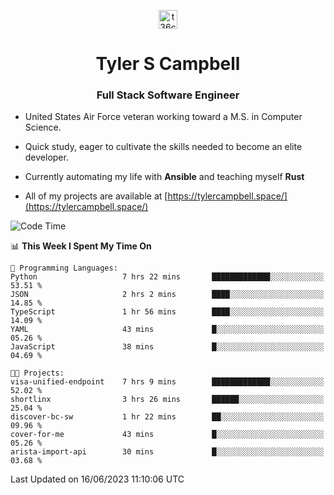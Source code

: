 <p align="center">
<a href="https://www.linkedin.com/in/t36campbell" target="blank"><img align="center" src="https://ik.imagekit.io/t36campbell/Portfolio/linkedin.png.original_m8bbGgPh6.png" alt="t36campbell" height="30" width="30" /></a>
</p>
<h1 align="center">Tyler S Campbell</h1>
<h3 align="center">Full Stack Software Engineer</h3>

* United States Air Force veteran working toward a M.S. in Computer Science.

* Quick study, eager to cultivate the skills needed to become an elite developer.

* Currently automating my life with **Ansible** and teaching myself **Rust**

* All of my projects are available at [https://tylercampbell.space/](https://tylercampbell.space/)

<!--START_SECTION:waka-->
![Code Time](http://img.shields.io/badge/Code%20Time-2%2C569%20hrs%204%20mins-blue)

📊 **This Week I Spent My Time On** 

```text
💬 Programming Languages: 
Python                   7 hrs 22 mins       █████████████░░░░░░░░░░░░   53.51 % 
JSON                     2 hrs 2 mins        ████░░░░░░░░░░░░░░░░░░░░░   14.85 % 
TypeScript               1 hr 56 mins        ████░░░░░░░░░░░░░░░░░░░░░   14.09 % 
YAML                     43 mins             █░░░░░░░░░░░░░░░░░░░░░░░░   05.26 % 
JavaScript               38 mins             █░░░░░░░░░░░░░░░░░░░░░░░░   04.69 % 

🐱‍💻 Projects: 
visa-unified-endpoint    7 hrs 9 mins        █████████████░░░░░░░░░░░░   52.02 % 
shortlinx                3 hrs 26 mins       ██████░░░░░░░░░░░░░░░░░░░   25.04 % 
discover-bc-sw           1 hr 22 mins        ██░░░░░░░░░░░░░░░░░░░░░░░   09.96 % 
cover-for-me             43 mins             █░░░░░░░░░░░░░░░░░░░░░░░░   05.26 % 
arista-import-api        30 mins             █░░░░░░░░░░░░░░░░░░░░░░░░   03.68 % 
```


 Last Updated on 16/06/2023 11:10:06 UTC
<!--END_SECTION:waka-->
